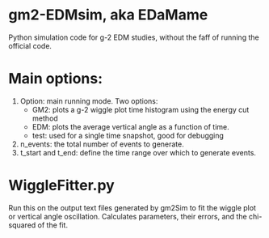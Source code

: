 # gm2-EDMsim, aka EDaMame

Python simulation code for g-2 EDM studies, without the faff of running the official code. 

# Main options: 
1. Option: main running mode. Two options:
      - GM2: plots a g-2 wiggle plot time histogram using the energy cut method
      - EDM: plots the average vertical angle as a function of time. 
      - test: used for a single time snapshot, good for debugging
2. n_events: the total number of events to generate. 
3. t_start and t_end: define the time range over which to generate events. 

# WiggleFitter.py

Run this on the output text files generated by gm2Sim to fit the wiggle plot or vertical angle oscillation. Calculates parameters, their errors, and the chi-squared of the fit. 



